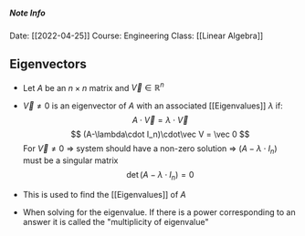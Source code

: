 ##### Note Info
Date: [[2022-04-25]]
Course: Engineering
Class: [[Linear Algebra]]
## Eigenvectors
- Let $A$ be an $n\times n$ matrix and $\vec V \in \mathbb R^n$
- $\vec V \neq 0$ is an eigenvector of $A$ with an associated [[Eigenvalues]] $\lambda$ if:
$$ A\cdot\vec V = \lambda\cdot\vec V $$
$$ (A-\lambda\cdot I_n)\cdot\vec V = \vec 0 $$
For $\vec V \neq 0$ $\Rightarrow$ system should have a non-zero solution $\Rightarrow$ $(A-\lambda \cdot I_n)$ must be a singular matrix
$$ \det(A-\lambda\cdot I_n) = 0 $$
- This is used to find the [[Eigenvalues]] of $A$

- When solving for the eigenvalue. If there is a power corresponding to an answer it is called the "multiplicity of eigenvalue"
